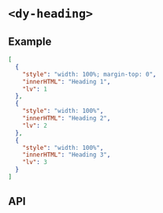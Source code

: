 # `<dy-heading>`

## Example

<gbp-example name="dy-heading" html='Heading 3' src="https://jspm.dev/duoyun-ui/elements/heading">

```json
[
  {
    "style": "width: 100%; margin-top: 0",
    "innerHTML": "Heading 1",
    "lv": 1
  },
  {
    "style": "width: 100%",
    "innerHTML": "Heading 2",
    "lv": 2
  },
  {
    "style": "width: 100%",
    "innerHTML": "Heading 3",
    "lv": 3
  }
]
```

</gbp-example>

## API

<gbp-api src="/src/elements/heading.ts"></gbp-api>
